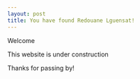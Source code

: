 ```yaml
---
layout: post
title: You have found Redouane Lguensat!
---
```


Welcome 

This website is under construction

Thanks for passing by!

